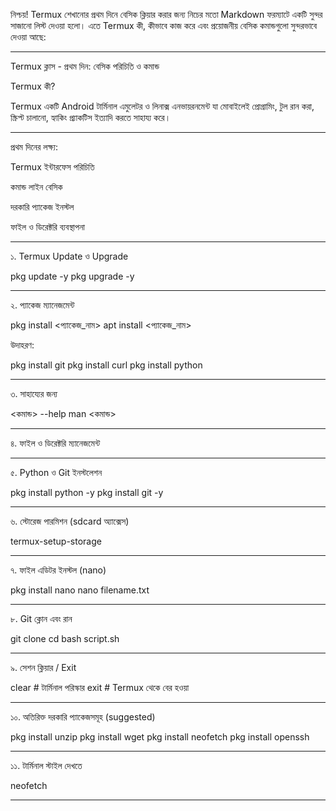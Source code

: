 নিশ্চয়! Termux শেখানোর প্রথম দিনে বেসিক ক্লিয়ার করার জন্য নিচের মতো Markdown ফরম্যাটে একটি সুন্দর সাজানো লিস্ট দেওয়া হলো। এতে Termux কী, কীভাবে কাজ করে এবং প্রয়োজনীয় বেসিক কমান্ডগুলো সুন্দরভাবে দেওয়া আছে:


---

Termux ক্লাস - প্রথম দিন: বেসিক পরিচিতি ও কমান্ড

Termux কী?

Termux একটি Android টার্মিনাল এমুলেটর ও লিনাক্স এনভায়রনমেন্ট যা মোবাইলেই প্রোগ্রামিং, টুল রান করা, স্ক্রিপ্ট চালানো, হ্যাকিং প্র্যাকটিস ইত্যাদি করতে সাহায্য করে।


---

প্রথম দিনের লক্ষ্য:

Termux ইন্টারফেস পরিচিতি

কমান্ড লাইন বেসিক

দরকারি প্যাকেজ ইনস্টল

ফাইল ও ডিরেক্টরি ব্যবস্থাপনা



---

১. Termux Update ও Upgrade

pkg update -y
pkg upgrade -y


---

২. প্যাকেজ ম্যানেজমেন্ট

pkg install <প্যাকেজ_নাম>
apt install <প্যাকেজ_নাম>

উদাহরণ:

pkg install git
pkg install curl
pkg install python


---

৩. সাহায্যের জন্য

<কমান্ড> --help
man <কমান্ড>


---

৪. ফাইল ও ডিরেক্টরি ম্যানেজমেন্ট


---

৫. Python ও Git ইনস্টলেশন

pkg install python -y
pkg install git -y


---

৬. স্টোরেজ পারমিশন (sdcard অ্যাক্সেস)

termux-setup-storage


---

৭. ফাইল এডিটর ইনস্টল (nano)

pkg install nano
nano filename.txt


---

৮. Git ক্লোন এবং রান

git clone <repo-url>
cd <foldername>
bash script.sh


---

৯. সেশন ক্লিয়ার / Exit

clear      # টার্মিনাল পরিস্কার
exit       # Termux থেকে বের হওয়া


---

১০. অতিরিক্ত দরকারি প্যাকেজসমূহ (suggested)

pkg install unzip
pkg install wget
pkg install neofetch
pkg install openssh


---

১১. টার্মিনাল স্টাইল দেখতে

neofetch


---

